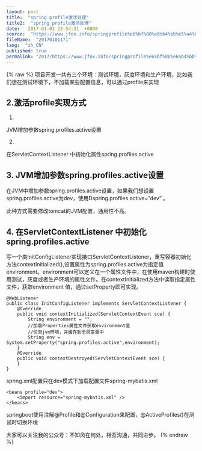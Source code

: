 ```yaml
---
layout: post
title:  "spring profile激活处理"
title2:  "spring profile激活处理"
date:   2017-01-01 23:54:31  +0800
source:  "https://www.jfox.info/springprofile%e6%bf%80%e6%b4%bb%e5%a4%84%e7%90%86.html"
fileName:  "20170101171"
lang:  "zh_CN"
published: true
permalink: "2017/https://www.jfox.info/springprofile%e6%bf%80%e6%b4%bb%e5%a4%84%e7%90%86.html"
---
```

{% raw %}
项目开发一共有三个环境：测试环境，灰度环境和生产环境，比如我们想在测试环境下，不加载某些配置信息，可以通过profile来实现

## 2.激活profile实现方式

1. 
JVM增加参数spring.profiles.active设置

2. 
在ServletContextListener 中初始化属性spring.profiles.active

## 3. JVM增加参数spring.profiles.active设置

在JVM中增加参数spring.profiles.active设置，如果我们想设置spring.profiles.active为dev，使用Dspring.profiles.active=”dev” 。

此种方式需要修改tomcat的JVM配置，通用性不高。

## 4. 在ServletContextListener 中初始化spring.profiles.active

写一个类InitConfigListener实现接口ServletContextListener，重写容器初始化方法contextInitialized(),设置属性为spring.profiles.active为指定值environment。environment可以定义在一个属性文件中，在使用maven构建时使用测试，灰度或者生产环境的属性文件。在contextInitialized方法中读取指定属性文件，获取environment 值，通过setProperty即可实现。

    @WebListener
    public class InitConfigListener implements ServletContextListener {
        @Override
        public void contextInitialized(ServletContextEvent sce) {
            String environment = "";
            //加载Properties属性文件获取environment值 
            //侦测jvm环境，并缓存到全局变量中
            String env = System.setProperty("spring.profiles.active",environment);
        }
        @Override
        public void contextDestroyed(ServletContextEvent sce) {
        }
    }
    

spring.xml配置只在dev模式下加载配置文件spring-mybatis.xml

    <beans profile="dev">
        <import resource="spring-mybatis.xml" /> 
    </beans>

springboot使用注解@Profile和@Configuration来配置，@ActiveProfiles()在测试时切换环境

大家可以关注我的公众号：不知风在何处，相互沟通，共同进步。
{% endraw %}
